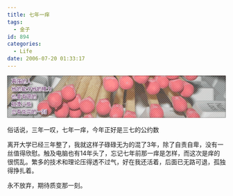 ```yaml
---
title: 七年一痒
tags:
  - 金子
id: 894
categories:
  - Life
date: 2006-07-20 01:33:17
---
```


![](/images/2006/07/20_2006-7-720681722_12734.gif)

俗话说，三年一叹，七年一痒，今年正好是三七的公约数

离开大学已经三年整了，我就这样子碌碌无为的混了3年，除了自责自卑，没有一丝值得欣慰。触及电脑也有14年头了，忘记七年前那一痒是怎样，而这次是痒的很慌乱。繁多的技术和理论压得透不过气，好在我还活着，后面已无路可退，孤独得挣扎着。

永不放弃，期待质变那一刻。